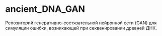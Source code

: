 # ancient_DNA_GAN

Репозиторий генеративно-состязательной нейронной сети (GAN) для симуляции ошибки, возникающей при секвенировании древней ДНК.
